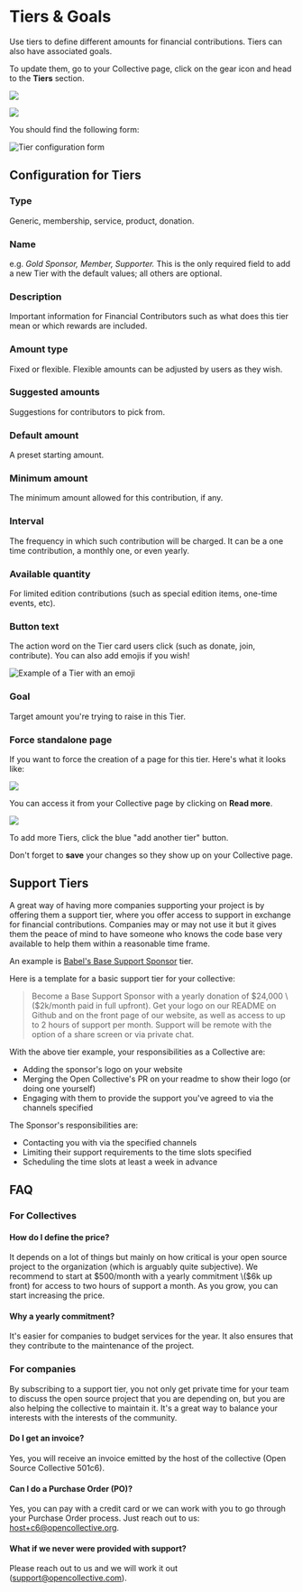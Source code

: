 # Tiers & Goals

Use tiers to define different amounts for financial contributions. Tiers can also have associated goals.

To update them, go to your Collective page, click on the gear icon and head to the **Tiers** section.

![](../.gitbook/assets/collectives_tiers-and-goals_settings-menu.png)

![](../.gitbook/assets/collectives_tiers-and-goals_tiers-left-menu.png)

You should find the following form:

![Tier configuration form](../.gitbook/assets/image%20%281%29.png)

## Configuration for Tiers

### **Type**

Generic, membership, service, product, donation.

### **Name**

e.g. _Gold Sponsor, Member, Supporter._ This is the only required field to add a new Tier with the default values; all others are optional.

### **Description**

Important information for Financial Contributors such as what does this tier mean or which rewards are included.

### **Amount type**

Fixed or flexible. Flexible amounts can be adjusted by users as they wish.

### **Suggested amounts**

Suggestions for contributors to pick from.

### **Default amount**

A preset starting amount.

### **Minimum amount**

The minimum amount allowed for this contribution, if any.

### **Interval**

The frequency in which such contribution will be charged. It can be a one time contribution, a monthly one, or even yearly.

### **Available quantity**

For limited edition contributions \(such as special edition items, one-time events, etc\).

### **Button text**

The action word on the Tier card users click \(such as donate, join, contribute\). You can also add emojis if you wish!

![Example of a Tier with an emoji](../.gitbook/assets/collectives_tiers-and-goals_tiers-emoji-button.png)

### **Goal**

Target amount you're trying to raise in this Tier.

### **Force standalone page**

If you want to force the creation of a page for this tier. Here's what it looks like:

![](../.gitbook/assets/collectives_tiers-and-goals_tiers-standalone-page.png)

You can access it from your Collective page by clicking on **Read more**.

![](../.gitbook/assets/collectives_tiers-and-goals_tiers-read-more.png)

To add more Tiers, click the blue "add another tier" button.

Don't forget to **save** your changes so they show up on your Collective page.

## Support Tiers

A great way of having more companies supporting your project is by offering them a support tier, where you offer access to support in exchange for financial contributions. Companies may or may not use it but it gives them the peace of mind to have someone who knows the code base very available to help them within a reasonable time frame.

An example is [Babel's Base Support Sponsor](https://opencollective.com/babel#contribute) tier.

Here is a template for a basic support tier for your collective:

> Become a Base Support Sponsor with a yearly donation of $24,000 \($2k/month paid in full upfront\). Get your logo on our README on Github and on the front page of our website, as well as access to up to 2 hours of support per month. Support will be remote with the option of a share screen or via private chat.

With the above tier example, your responsibilities as a Collective are:

* Adding the sponsor's logo on your website
* Merging the Open Collective's PR on your readme to show their logo \(or doing one yourself\)
* Engaging with them to provide the support you've agreed to via the channels specified

The Sponsor's responsibilities are:

* Contacting you with via the specified channels 
* Limiting their support requirements to the time slots specified
* Scheduling the time slots at least a week in advance

## FAQ

### For Collectives

#### How do I define the price?

It depends on a lot of things but mainly on how critical is your open source project to the organization \(which is arguably quite subjective\). We recommend to start at $500/month with a yearly commitment \($6k up front\) for access to two hours of support a month. As you grow, you can start increasing the price.

#### Why a yearly commitment?

It's easier for companies to budget services for the year. It also ensures that they contribute to the maintenance of the project.

### For companies

By subscribing to a support tier, you not only get private time for your team to discuss the open source project that you are depending on, but you are also helping the collective to maintain it. It's a great way to balance your interests with the interests of the community.

#### Do I get an invoice?

Yes, you will receive an invoice emitted by the host of the collective \(Open Source Collective 501c6\).

#### Can I do a Purchase Order \(PO\)?

Yes, you can pay with a credit card or we can work with you to go through your Purchase Order process. Just reach out to us: host+c6@opencollective.org.

#### What if we never were provided with support?

Please reach out to us and we will work it out \(support@opencollective.com\).

